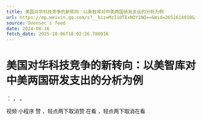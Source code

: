 ```yaml
---
title: 美国对华科技竞争的新转向：以美智库对中美两国研发支出的分析为例
url: https://mp.weixin.qq.com/s?__biz=MzI1OTExNDY1NQ==&mid=2651614910&idx=1&sn=855f5be34263587e94b1f45653ceccf7
source: Doonsec's feed
date: 2024-08-16
fetch_date: 2025-10-06T18:02:26.780916
---
```


# 美国对华科技竞争的新转向：以美智库对中美两国研发支出的分析为例

：
，
。

视频
小程序
赞
，轻点两下取消赞
在看
，轻点两下取消在看